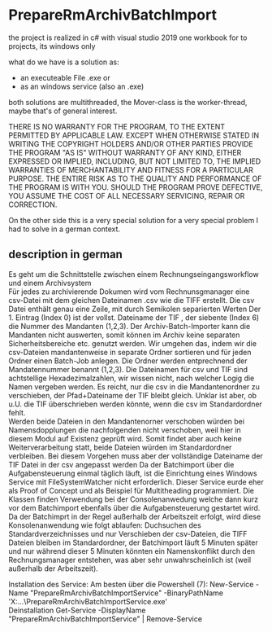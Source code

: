 # PrepareRmArchivBatchImport

the project is realized in c# with visual studio 2019 one workbook for to projects, its windows only

what do we have is a solution as: 
* an executeable File .exe or
* as an windows service (also an .exe)

both solutions are multithreaded, the Mover-class is the worker-thread, maybe that's of general interest.

THERE IS NO WARRANTY FOR THE PROGRAM, TO THE EXTENT PERMITTED BY APPLICABLE LAW. EXCEPT WHEN OTHERWISE STATED IN WRITING THE COPYRIGHT HOLDERS AND/OR OTHER PARTIES PROVIDE THE PROGRAM "AS IS" WITHOUT WARRANTY OF ANY KIND, EITHER EXPRESSED OR IMPLIED, INCLUDING, BUT NOT LIMITED TO, THE IMPLIED WARRANTIES OF MERCHANTABILITY AND FITNESS FOR A PARTICULAR PURPOSE. THE ENTIRE RISK AS TO THE QUALITY AND PERFORMANCE OF THE PROGRAM IS WITH YOU. SHOULD THE PROGRAM PROVE DEFECTIVE, YOU ASSUME THE COST OF ALL NECESSARY SERVICING, REPAIR OR CORRECTION.

On the other side this is a very special solution for a very special problem I had to solve in a german context.

## description in german

Es geht um die Schnittstelle zwischen einem Rechnungseingangsworkflow und einem Archivsystem \
Für jedes zu archivierende Dokumen wird vom Rechnunsgmanager eine csv-Datei mit dem gleichen Dateinamen .csv wie die TIFF erstellt.
Die csv Datei enthält genau eine Zeile, mit durch Semikolen separierten Werten
Der 1. Eintrag (Index 0) ist der vollst. Dateiname der TIF , der siebente (Index 6) die Nummer des Mandanten (1,2,3).
Der Archiv-Batch-Importer kann die Mandanten nicht auswerten, somit können im Archiv keine separaten Sicherheitsbereiche etc. genutzt werden.
Wir umgehen das, indem wir die csv-Dateien mandantenweise in separate Ordner sortieren und für jeden Ordner einen Batch-Job anlegen.
Die Ordner werden entprechnend der Mandatennummer benannt (1,2,3).
Die Dateinamen für csv und TIF sind achtstellige Hexadezimalzahlen, wir wissen nicht, nach welcher Logig die Namen vergeben werden.
Es reicht, nur die csv in die Mandantenordner zu verschieben, der Pfad+Dateiname der TIF bleibt gleich. Unklar ist aber, ob u.U. die TIF 
überschrieben werden könnte, wenn die csv im Standardordner fehlt. \
Werden beide Dateien in den Mandantenorner verschoben würden bei Namensdopplungen die nachfolgenden nicht verschoben, weil hier in diesem Modul
auf Existenz geprüft wird. Somit findet aber auch keine Weiterverarbeitung statt, beide Dateien würden im Standardordner verbleiben.
Bei diesem Vorgehen muss aber der vollständige Dateiname der TIF Datei in der csv angepasst werden
Da der Batchimport über die Aufgabensteuerung einmal täglich läuft, ist die Einrichtung eines Windows Service mit FileSystemWatcher nicht erforderlich.
Dieser Service eurde eher als Proof of Concept und als Beispiel für Multitheading programmiert.
Die Klassen finden Verwendung bei der Consolenanwedung welche dann kurz vor dem Batchimport ebenfalls über die Aufgabensteuerung gestartet wird.
Da der Batchimprt in der Regel außerhalb der Arbeitszeit erfolgt, wird diese Konsolenanwendung wie folgt ablaufen:
Duchsuchen des Standardverzeichnisses und nur Verschieben der csv-Dateien, die TIFF Dateien bleiben im Standardordner, der Batchimport läuft 5 Minuten später
und nur während dieser 5 Minuten könnten ein Namenskonflikt durch den Rechnungsmanager entstehen, was aber sehr unwahrscheinlich ist (weil außerhalb der Arbeitszeit).

Installation des Service:
Am besten über die Powershell (7):
New-Service -Name "PrepareRmArchivBatchImportService" -BinaryPathName 'X:\...\PrepareRmArchivBatchImportService.exe'\
Deinstallation
Get-Service -DisplayName "PrepareRmArchivBatchImportService" | Remove-Service


